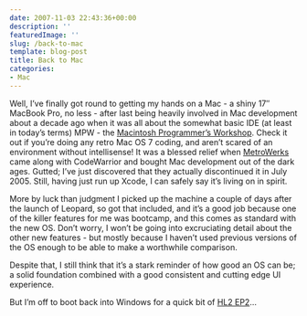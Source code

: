 ```yaml
---
date: 2007-11-03 22:43:36+00:00
description: ''
featuredImage: ''
slug: /back-to-mac
template: blog-post
title: Back to Mac
categories:
- Mac
---
```


Well, I’ve finally got round to getting my hands on a Mac - a shiny 17″ MacBook Pro, no less - after last being heavily involved in Mac development about a decade ago when it was all about the somewhat basic IDE (at least in today’s terms) MPW - the [Macintosh Programmer’s Workshop](http://developer.apple.com/tools/mpw-tools/). Check it out if you’re doing any retro Mac OS 7 coding, and aren’t scared of an environment without intellisense! It was a blessed relief when [MetroWerks](http://en.wikipedia.org/wiki/Metrowerks) came along with CodeWarrior and bought Mac development out of the dark ages. Gutted; I’ve just discovered that they actually discontinued it in July 2005. Still, having just run up Xcode, I can safely say it’s living on in spirit.


More by luck than judgment I picked up the machine a couple of days after the launch of Leopard, so got that included, and it’s a good job because one of the killer features for me was bootcamp, and this comes as standard with the new OS. Don’t worry, I won’t be going into excruciating detail about the other new features - but mostly because I haven’t used previous versions of the OS enough to be able to make a worthwhile comparison.

Despite that, I still think that it’s a stark reminder of how good an OS can be; a solid foundation combined with a good consistent and cutting edge UI experience.

But I’m off to boot back into Windows for a quick bit of [HL2 EP2](http://orange.half-life2.com/hl2ep2.html)…
